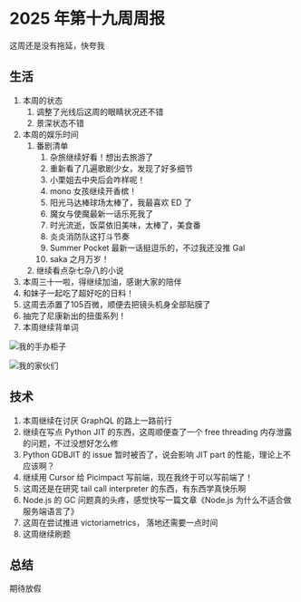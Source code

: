 # 2025 年第十九周周报

这周还是没有拖延，快夸我

## 生活

1. 本周的状态
    1. 调整了光线后这周的眼睛状况还不错
    2. 景深状态不错
2. 本周的娱乐时间
    1. 番剧清单
        1. 杂旅继续好看！想出去旅游了
        2. 重新看了几遍歌剧少女，发现了好多细节
        3. 小栗姐去中央后会咋样呢！
        4. mono 女孩继续开香槟！
        5. 阳光马达棒球场太棒了，我最喜欢 ED 了
        6. 魔女与使魔最新一话乐死我了
        7. 时光流逝，饭菜依旧美味，太棒了，美食番
        8. 炎炎消防队这打斗节奏
        9. Summer Pocket 最新一话挺逗乐的，不过我还没推 Gal
        10. saka 之月万岁！
    2. 继续看点杂七杂八的小说
3. 本周三十一啦，得继续加油，感谢大家的陪伴
4. 和妹子一起吃了超好吃的日料！
5. 这周去添置了105百微，顺便去把镜头机身全部贴膜了
6. 抽完了尼康新出的扭蛋系列！
7. 本周继续背单词

![我的手办柜子](https://i.imgur.com/Wyb71sG.jpeg)

![我的家伙们](https://i.imgur.com/5ec7gEC.jpeg)

## 技术

1. 本周继续在讨厌 GraphQL 的路上一路前行
2. 继续在写点 Python JIT 的东西，这周顺便查了一个 free threading 内存泄露的问题，不过没想好怎么修
3. Python GDBJIT 的 issue 暂时被否了，说会影响 JIT part 的性能，理论上不应该啊？
4. 继续用 Cursor 给 Picimpact 写前端，现在我终于可以写前端了！
5. 这周还是在研究 tail call interpreter 的东西，有东西学真快乐啊
6. Node.js 的 GC 问题真的头疼，感觉快写一篇文章《Node.js 为什么不适合做服务端语言了》
7. 这周在尝试推进 victoriametrics， 落地还需要一点时间
8. 这周继续刷题

## 总结

期待放假
